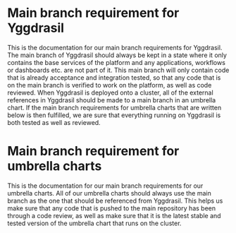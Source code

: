 # Main branch requirement for Yggdrasil
This is the documentation for our main branch requirements for Yggdrasil. The main branch of Yggdrasil should always be kept in a state where it only contains the base services of the platform and any applications, workflows or dashboards etc. are not part of it. This main branch will only contain code that is already acceptance and integration tested, so that any code that is on the main branch is verified to work on the platform, as well as code reviewed. When Yggdrasil is deployed onto a cluster, all of the external references in Yggdrasil should be made to a main branch in an umbrella chart. If the main branch requirements for umbrella charts that are written below is then fulfilled, we are sure that everything running on Yggdrasil is both tested as well as reviewed. 

# Main branch requirement for umbrella charts
This is the documentation for our main branch requirements for our umbrella charts. All of our umbrella charts should always use the main branch as the one that should be referenced from Yggdrasil. This helps us make sure that any code that is pushed to the main repository has been through a code review, as well as make sure that it is the latest stable and tested version of the umbrella chart that runs on the cluster. 
